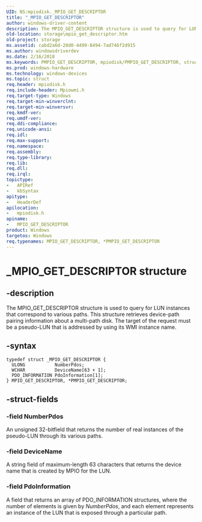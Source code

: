 ```yaml
---
UID: NS:mpiodisk._MPIO_GET_DESCRIPTOR
title: "_MPIO_GET_DESCRIPTOR"
author: windows-driver-content
description: The MPIO_GET_DESCRIPTOR structure is used to query for LUN instances that correspond to various paths.
old-location: storage\mpio_get_descriptor.htm
old-project: storage
ms.assetid: cabd2a6d-20d0-4499-8494-7ad746f2d915
ms.author: windowsdriverdev
ms.date: 2/16/2018
ms.keywords: PMPIO_GET_DESCRIPTOR, mpiodisk/PMPIO_GET_DESCRIPTOR, structs-scsibus_4d648295-24f6-44c1-a0a9-8a46aeada604.xml, mpiodisk/MPIO_GET_DESCRIPTOR, PMPIO_GET_DESCRIPTOR structure pointer [Storage Devices], _MPIO_GET_DESCRIPTOR, *PMPIO_GET_DESCRIPTOR, MPIO_GET_DESCRIPTOR, MPIO_GET_DESCRIPTOR structure [Storage Devices], storage.mpio_get_descriptor
ms.prod: windows-hardware
ms.technology: windows-devices
ms.topic: struct
req.header: mpiodisk.h
req.include-header: Mpiowmi.h
req.target-type: Windows
req.target-min-winverclnt: 
req.target-min-winversvr: 
req.kmdf-ver: 
req.umdf-ver: 
req.ddi-compliance: 
req.unicode-ansi: 
req.idl: 
req.max-support: 
req.namespace: 
req.assembly: 
req.type-library: 
req.lib: 
req.dll: 
req.irql: 
topictype:
-	APIRef
-	kbSyntax
apitype:
-	HeaderDef
apilocation:
-	mpiodisk.h
apiname:
-	MPIO_GET_DESCRIPTOR
product: Windows
targetos: Windows
req.typenames: MPIO_GET_DESCRIPTOR, *PMPIO_GET_DESCRIPTOR
---
```


# _MPIO_GET_DESCRIPTOR structure


## -description


The MPIO_GET_DESCRIPTOR structure is used to query for LUN instances that correspond to various paths. This structure retrieves device-path pairing information about a multi-path disk. The target of the request must be a pseudo-LUN that is addressed by using its WMI instance name.


## -syntax


````
typedef struct _MPIO_GET_DESCRIPTOR {
  ULONG           NumberPdos;
  WCHAR           DeviceName[63 + 1];
  PDO_INFORMATION PdoInformation[1];
} MPIO_GET_DESCRIPTOR, *PMPIO_GET_DESCRIPTOR;
````


## -struct-fields




### -field NumberPdos

An unsigned 32-bitfield that returns the number of real instances of the pseudo-LUN through its various paths.


### -field DeviceName

A string field of maximum-length 63 characters that returns the device name that is created by MPIO for the LUN.


### -field PdoInformation

A field that returns an array of PDO_INFORMATION structures, where the number of elements is given by <i>NumberPdos</i>, and each element represents an instance of the LUN that is exposed through a particular path.

